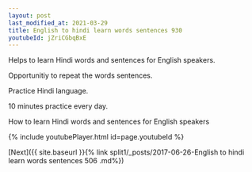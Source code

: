 ```yaml
---
layout: post
last_modified_at: 2021-03-29
title: English to hindi learn words sentences 930 
youtubeId: jZriCGbqBxE
---
```

 
 
Helps to learn Hindi words and sentences for English speakers.

Opportunitiy to repeat the words sentences. 

Practice Hindi language. 
 
10 minutes practice every day. 
 
How to learn Hindi words and sentences for English speakers 
 
{% include youtubePlayer.html id=page.youtubeId %}
 
 
[Next]({{ site.baseurl }}{% link  split1/_posts/2017-06-26-English to hindi learn words sentences 506 .md%})
 
